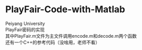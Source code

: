 # PlayFair-Code-with-Matlab
Peiyang University<br/>
PlayFair密码的实现<br/>
其中PlayFair.m文件为主文件调用encode.m和decode.m两个函数<br/>
还有一个C++的参考代码（没啥用，老师不看）
